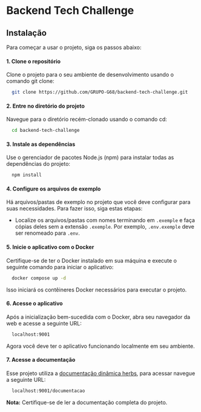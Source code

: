 # Backend Tech Challenge

## Instalação

Para começar a usar o projeto, siga os passos abaixo:

#### 1. Clone o repositório

Clone o projeto para o seu ambiente de desenvolvimento usando o comando git clone:

```bash
  git clone https://github.com/GRUPO-G68/backend-tech-challenge.git
```

#### 2. Entre no diretório do projeto

Navegue para o diretório recém-clonado usando o comando cd:

```bash
  cd backend-tech-challenge
```

#### 3. Instale as dependências

Use o gerenciador de pacotes Node.js (npm) para instalar todas as dependências do projeto:

```bash
  npm install
```

#### 4. Configure os arquivos de exemplo

Há arquivos/pastas de exemplo no projeto que você deve configurar para suas necessidades. Para fazer isso, siga estas etapas:

- Localize os arquivos/pastas com nomes terminando em `.exemple` e faça cópias deles sem a extensão `.exemple`. Por exemplo, `.env.exemple` deve ser renomeado para `.env`.

#### 5. Inicie o aplicativo com o Docker

Certifique-se de ter o Docker instalado em sua máquina e execute o seguinte comando para iniciar o aplicativo:

```bash
  docker compose up -d
```

Isso iniciará os contêineres Docker necessários para executar o projeto.

#### 6. Acesse o aplicativo

Após a inicialização bem-sucedida com o Docker, abra seu navegador da web e acesse a seguinte URL:

```bash
  localhost:9001
```

Agora você deve ter o aplicativo funcionando localmente em seu ambiente.

#### 7. Acesse a documentação

Esse projeto utiliza a [documentação dinâmica herbs](https://github.com/herbsjs/herbsshelf), para acessar navegue a seguinte URL:

```bash
  localhost:9001/documentacao
```

**Nota:** Certifique-se de ler a documentação completa do projeto.
